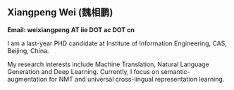 ## Xiangpeng Wei (魏相鹏)
**Email: weixiangpeng AT iie DOT ac DOT cn**

I am a last-year PHD candidate at Institute of Information Engineering, CAS, Beijing, China.

My research interests include Machine Translation, Natural Language Generation and Deep Learning. Currently, I focus on semantic-augmentation for NMT and universal cross-lingual representation learning.
